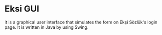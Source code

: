 # Eksi GUI
It is a graphical user interface that simulates the form on Ekşi Sözlük's login page. It is written in Java by using Swing.

